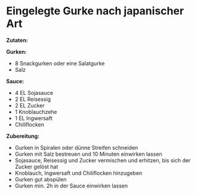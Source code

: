 # Eingelegte Gurke nach japanischer Art

**Zutaten:**

**Gurken:**

- 8  Snackgurken oder eine Salatgurke
- Salz

**Sauce:**

- 4 EL Sojasauce
- 2 EL Reisessig
- 2 EL Zucker
- 1 Knoblauchzehe
- 1 EL Ingwersaft
- Chiliflocken

**Zubereitung:**

- Gurken in Spiralen oder dünne Streifen schneiden
- Gurken mit Salz bestreuen und 10 Minuten einwirken lassen
- Sojasauce, Reisessig und Zucker vermischen und erhitzen, bis sich der Zucker gelöst hat
- Knoblauch, Ingwersaft und Chiliflocken hinzugeben
- Gurken gut abspülen
- Gurken min. 2h in der Sauce einwirken lassen
